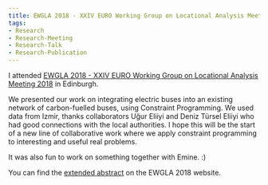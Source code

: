 ```yaml
---
title: EWGLA 2018 - XXIV EURO Working Group on Locational Analysis Meeting 2018
tags:
- Research
- Research-Meeting
- Research-Talk
- Research-Publication
---
```


I attended [EWGLA 2018 - XXIV EURO Working Group on Locational Analysis Meeting 2018](http://www.maths.ed.ac.uk/ewgla/) in Edinburgh.

We presented our work on integrating electric buses into an existing network of carbon-fuelled buses, using Constraint Programming. We used data from Izmir, thanks collaborators Uğur Eliiyi and Deniz Türsel Eliiyi who had good connections with the local authorities. I hope this will be the start of a new line of collaborative work where we apply constraint programming to interesting and useful real problems.

It was also fun to work on something together with Emine. :)

You can find the [extended abstract](http://www.maths.ed.ac.uk/ewgla/EWGLA_XXIV_Program.pdf#page=67) on the EWGLA 2018 website.

